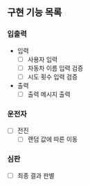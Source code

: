## 구현 기능 목록

### 입출력
- 입력
    - [ ] 사용자 입력
    - [ ] 자동차 이름 입력 검증
    - [ ] 시도 횟수 입력 검증

- 출력
    - [ ] 출력 메시지 출력

### 운전자
- [ ] 전진
  - [ ] 랜덤 값에 따른 이동

### 심판
- [ ] 최종 결과 판별
